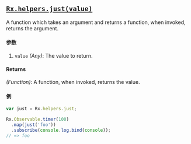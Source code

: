 ## [`Rx.helpers.just(value)`](https://github.com/Reactive-Extensions/RxJS/blob/master/src/core/headers/basicheader.js#L6)

A function which takes an argument and returns a function, when invoked, returns the argument.

#### 参数
1. `value` *(Any)*: The value to return.

#### Returns
*(Function)*: A function, when invoked, returns the value.

#### 例 

```js
var just = Rx.helpers.just;

Rx.Observable.timer(100)
  .map(just('foo'))
  .subscribe(console.log.bind(console));
// => foo
```